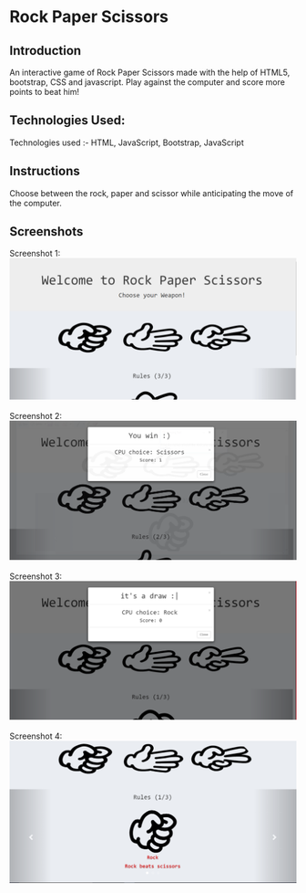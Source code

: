 # Rock Paper Scissors
## Introduction
An interactive game of Rock Paper Scissors made with the help of HTML5, bootstrap, CSS and javascript.
Play against the computer and score more points to beat him!

## Technologies Used:
Technologies used :- HTML, JavaScript, Bootstrap, JavaScript <br/>

## Instructions
Choose between the rock, paper and scissor while anticipating the move of the computer. 

## Screenshots
Screenshot 1:
![alt text](/Screenshot1.PNG)<br/><br/>
Screenshot 2:
![alt text](/Screenshot3.PNG)<br/><br/>
Screenshot 3:
![alt text](/Screenshot4.PNG)<br/><br/>
Screenshot 4:
![alt text](/Screenshot2.PNG)<br/><br/>
